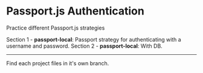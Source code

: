 # Passport.js Authentication

Practice different Passport.js strategies

Section 1 - **passport-local**: Passport strategy for authenticating with a username and password.
Section 2 - **passport-local**: With DB.

---

Find each project files in it's own branch.
